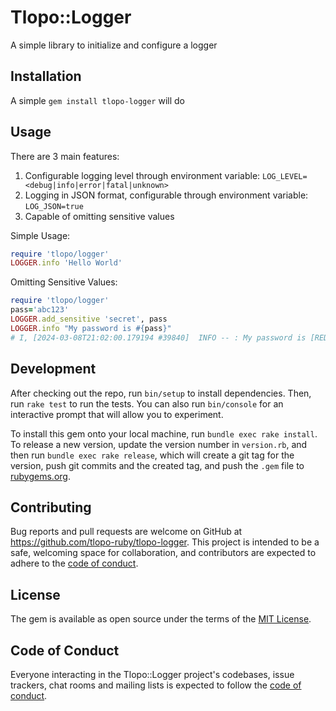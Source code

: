 # Tlopo::Logger

A simple library to initialize and configure a logger

## Installation
A simple `gem install tlopo-logger` will do

## Usage

There are 3 main features: 
1. Configurable logging level through environment variable: `LOG_LEVEL=<debug|info|error|fatal|unknown>`
2. Logging in JSON format, configurable through environment variable: `LOG_JSON=true`
3. Capable of omitting sensitive values

Simple Usage: 
```ruby
require 'tlopo/logger'
LOGGER.info 'Hello World'
```
Omitting Sensitive Values: 
```ruby
require 'tlopo/logger'
pass='abc123'
LOGGER.add_sensitive 'secret', pass
LOGGER.info "My password is #{pass}"
# I, [2024-03-08T21:02:00.179194 #39840]  INFO -- : My password is [REDACTED:secret]
```
## Development

After checking out the repo, run `bin/setup` to install dependencies. Then, run `rake test` to run the tests. You can also run `bin/console` for an interactive prompt that will allow you to experiment.

To install this gem onto your local machine, run `bundle exec rake install`. To release a new version, update the version number in `version.rb`, and then run `bundle exec rake release`, which will create a git tag for the version, push git commits and the created tag, and push the `.gem` file to [rubygems.org](https://rubygems.org).

## Contributing

Bug reports and pull requests are welcome on GitHub at https://github.com/tlopo-ruby/tlopo-logger. This project is intended to be a safe, welcoming space for collaboration, and contributors are expected to adhere to the [code of conduct](https://github.com/tlopo-ruby/tlopo-logger/blob/main/CODE_OF_CONDUCT.md).

## License

The gem is available as open source under the terms of the [MIT License](https://opensource.org/licenses/MIT).

## Code of Conduct

Everyone interacting in the Tlopo::Logger project's codebases, issue trackers, chat rooms and mailing lists is expected to follow the [code of conduct](https://github.com/tlopo-ruby/tlopo-logger/blob/main/CODE_OF_CONDUCT.md).
